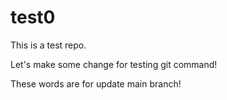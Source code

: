 # test0
This is a test repo.

Let's make some change for testing git command!

These words are for update main branch!
